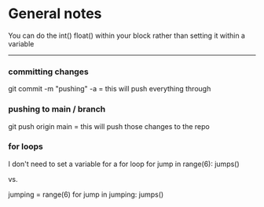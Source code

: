 # General notes

You can do the int() float() within your block rather than setting it within a variable

---


### committing changes
git commit -m "pushing" -a = this will push everything through


### pushing to main / branch
git push origin main = this will push those changes to the repo


### for loops

I don't need to set a variable for a for loop
for jump in range(6):
    jumps()

vs. 

jumping = range(6)
for jump in jumping:
    jumps()